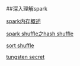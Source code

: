##深入理解spark

[spark内存概述](md/spark内存概述.md)

[spark shuffle之hash shuffle](md/hash-shuffle.md)

[sort shuffle](https://github.com/hustnn/SparkShuffleComparison)

[tungsten secret](https://github.com/hustnn/TungstenSecret)